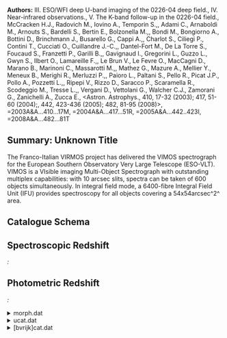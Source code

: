 **Authors:** III. ESO/WFI deep U-band imaging of the 0226-04 deep field., IV. Near-infrared observations., V. The K-band follow-up in the 0226-04 field., McCracken H.J., Radovich M., Iovino A., Temporin S.,, Adami C., Arnaboldi M., Arnouts S., Bardelli S., Bertin E., Bolzonella M.,, Bondi M., Bongiorno A., Bottini D., Brinchmann J., Busarello G., Cappi A.,, Charlot S., Ciliegi P., Contini T., Cucciati O., Cuillandre J.-C.,, Dantel-Fort M., De La Torre S., Foucaud S., Franzetti P., Garilli B.,, Gavignaud I., Gregorini L., Guzzo L., Gwyn S., Ilbert O., Lamareille F.,, Le Brun V., Le Fevre O., MacCagni D., Marano B., Marinoni C., Massarotti M.,, Mathez G., Mazure A., Mellier Y., Meneux B., Merighi R., Merluzzi P.,, Paioro L., Paltani S., Pello R., Picat J.P., Pollo A., Pozzetti L.,, Ripepi V., Rizzo D., Saracco P., Scaramella R., Scodeggio M., Tresse L.,, Vergani D., Vettolani G., Walcher C.J., Zamorani G., Zanichelli A., Zucca E., <Astron. Astrophys., 410, 17-32 (2003); 417, 51-60 (2004);, 442, 423-436 (2005); 482, 81-95 (2008)>, =2003A&A...410...17M, =2004A&A...417...51R, =2005A&A...442..423I, =2008A&A...482...81T

## Summary: Unknown Title 

The Franco-Italian VIRMOS project has delivered the VIMOS spectrograph for the European Southern Observatory Very Large Telescope (ESO-VLT). VIMOS is a VIsible imaging Multi-Object Spectrograph with outstanding multiplex capabilities: with 10 arcsec slits, spectra can be taken of 600 objects simultaneously. In integral field mode, a 6400-fibre Integral Field Unit (IFU) provides spectroscopy for all objects covering a 54x54arcsec^2^ area.

## Catalogue Schema


## Spectroscopic Redshift 
 
*:*  
 

## Photometric Redshift 
 
*:*  
 
<details>
<summary>morph.dat</summary>

| Bytes   | Format   | Units    | Label   | Explanations                                  |
|:--------|:---------|:---------|:--------|:----------------------------------------------|
| 1- 8    | I8       | ---      | VVDS    | [20035000/20472316] Sequential number         |
| 10- 18  | F9.5     | deg      | RAdeg   | Right ascension in decimal degrees, J2000     |
| 20- 28  | F9.5     | deg      | DEdeg   | Declination in decimal degrees, J2000         |
| 30- 37  | F8.2     | pix      | Xi      | Image X position (X_IMAGE)                    |
| 39- 46  | F8.2     | pix      | Yi      | Image Y position (Y_IMAGE)                    |
| 48- 53  | F6.2     | pix      | Ai      | Image Semi-major axis of image (A_IMAGE)      |
| 55- 59  | F5.2     | pix      | e_Ai    | rms uncertainty on Ai (ERR_A_IMAGE)           |
| 61- 66  | F6.2     | pix      | Bi      | Image Semi-minor axis of image (B_IMAGE)      |
| 68- 72  | F5.2     | pix      | e_Bi    | rms uncertainty on Bi (ERR_B_IMAGE)           |
| 74- 78  | F5.1     | deg      | PAi     | Image position angle (THETA_IMAGE)            |
| 80- 84  | F5.1     | deg      | ePAi    | rms uncertainty on PAi (ERR_THETA_IMAGE)      |
| 86- 93  | F8.2     | pix2     | X2i     | Image X2 position (X2_IMAGE)                  |
| 95- 99  | F5.2     | pix2     | e_X2i   | rms uncertainty on X2i (ERR_X2_IMAGE)         |
| 101-108 | F8.2     | pix2     | Y2i     | Image Y2 position (Y2_IMAGE)                  |
| 110-114 | F5.2     | pix2     | e_Y2i   | rms uncertainty on Y2i (ERR_Y2_IMAGE)         |
| 116-123 | F8.2     | pix2     | XYi     | Image XY position (XY_IMAGE)                  |
| 125-129 | F5.2     | pix2     | eXYi    | rms uncertainty on XYi (ERR_XY_IMAGE)         |
| 131-136 | F6.2     | arcsec   | Aw      | World semi-major axis (A_WORLD)               |
| 138-142 | F5.2     | arcsec   | e_Aw    | rms uncertainty on Aw (ERR_A_WORLD)           |
| 144-149 | F6.2     | arcsec   | Bw      | World semi-minor axis (B_WORLD)               |
| 151-155 | F5.2     | arcsec   | e_Bw    | rms uncertainty on Bw (ERR_B_WORLD)           |
| 157-161 | F5.1     | deg      | PAw     | World position angle (THETA_J2000)            |
| 163-167 | F5.1     | deg      | ePAw    | rms uncertainty on PAw (ERR_THETA_WORLD)      |
| 169-176 | F8.3     | arcsec+2 | X2w     | World X2 position (X2_WORLD)                  |
| 178-183 | F6.3     | arcsec+2 | e_X2w   | rms uncertainty on X2w (ERR_X2_WORLD)         |
| 185-192 | F8.3     | arcsec+2 | Y2w     | World X2 position (Y2_WORLD)                  |
| 194-199 | F6.3     | arcsec+2 | e_Y2w   | rms uncertainty on Y2w (ERR_Y2_WORLD)         |
| 201-208 | F8.3     | arcsec+2 | XYw     | World XY position (XY_WORLD)                  |
| 210-215 | F6.3     | arcsec+2 | eXYw    | rms uncertainty on XYw (ERR_XY_WORLD)         |
| 217-220 | F4.2     | ---      | S/G     | [0/1] Star/Galaxy class (1=star) (CLASS_STAR) |
| 222-224 | I3       | ---      | Flag    | Undetailed flags (18, 22 or 26)               |
</details>

<details>
<summary>ucat.dat</summary>

| Bytes   | Format   | Units       | Label     | Explanations                                   |
|:--------|:---------|:------------|:----------|:-----------------------------------------------|
| 1- 8    | I8       | ---         | VVDS      | [20035000,20472316] Sequential number          |
| 10- 18  | F9.5     | deg         | RAdeg     | Rights ascension J2000 (ALPHA_J2000)           |
| 20- 28  | F9.5     | deg         | DEdeg     | Declination J2000 (DELTA_J2000)                |
| 30- 35  | F6.3     | mag         | mauto     | ?=99.999 Auto AB magnitude (MAG_AUTO)          |
| 37- 42  | F6.3     | mag         | e_mauto   | ?=99.999 rms uncertainty on mauto              |
| 44- 49  | F6.3     | mag         | mautoc    | ?=99.999 Corrected auto AB magnitude           |
| 51- 56  | F6.3     | mag         | mag1ap    | ?=99.999 Aperture AB magnitude 1 (MAG1_APER)   |
| 58- 63  | F6.3     | mag         | e_mag1ap  | ?=99.999 rms uncertainty on mag1ap             |
| 65- 70  | F6.3     | mag         | mag2ap    | ?=99.999 Aperture AB magnitude 2 (MAG2_APER)   |
| 72- 77  | F6.3     | mag         | e_mag2ap  | ?=99.999 rms uncertainty on mag2ap             |
| 79- 84  | F6.3     | mag         | mautol    | ?=99.999 Autoloiano magnitude (MAG_AUTOLOIANO) |
| 86- 91  | F6.3     | mag         | e_mautol  | ?=99.999 rms uncertainty on mautol             |
| 93- 98  | F6.3     | mag         | m1autol   | ?=99.999 Auto Uloiano AB magnitude 1           |
| 100-105 | F6.3     | mag         | e_m1autol | ?=99.999 rms uncertainty on m1autol            |
| 107-112 | F6.3     | mag         | m2autol   | ?=99.999 Autoloiano AB magnitude 2             |
| 114-119 | F6.3     | mag         | e_m2autol | ?=99.999 rms uncertainty on m2autol            |
| 121-125 | I5       | pix         | isoA      | ?=99999 Image isophotal area (ISOAREA_IMAGE)   |
| 127-131 | F5.1     | ---         | thr       | ?=999.9 Threshold (THRESHOLD)                  |
| 133-138 | F6.3     | mag/arcsec2 | muthr     | ?=99.999 Surface brightness threshold          |
| 140-145 | F6.3     | ---         | backg     | ?=99.999 Backgroung flux (BACKGROUND)          |
| 147-154 | F8.3     | ---         | Fmax      | ?=9999.999 Maximum flux (FLUX_MAX)             |
| 156-161 | F6.3     | mag/arcsec2 | muMax     | ?=99.999 Maximum Surface brightness (MU_MAX)   |
| 163-167 | F5.2     | arcsec      | Krad      | ?=99.99 Kron radius (KRON_RADIUS)              |
| 169-175 | F7.2     | arcsec      | F1rad     | ?=9999.99 Flux1 radius (FLUX1_RADIUS)          |
| 177-183 | F7.2     | arcsec      | F2rad     | ?=9999.99 Flux2 radius (FLUX2_RADIUS)          |
| 185-191 | F7.2     | arcsec      | F3rad     | ?=9999.99 Flux3 radius (FLUX3_RADIUS)          |
| 193-198 | F6.3     | mag         | miso      | ?=99.999 Isophotal AB magnitude (MAG_ISO)      |
| 200-205 | F6.3     | mag         | e_miso    | ?=99.999 rms uncertainty on miso (ERR_MAG_ISO) |
| 207-215 | F9.1     | ---         | Fiso      | ?=9999999.9 Isophotal flux (FLUX_ISO)          |
| 217-222 | F6.1     | ---         | e_Fiso    | ?=9999.9 rms uncertainty on Fiso               |
| 224-229 | F6.3     | mag         | misoc     | ?=99.999 Corrected isophotal AB magnitude      |
| 231-236 | F6.3     | mag         | e_misoc   | ?=99.999 rms uncertainty on misoc              |
| 238-246 | F9.1     | ---         | Fisoc     | ?=9999999.9 Corrected isophotal flux           |
| 248-253 | F6.1     | ---         | e_Fisoc   | ?=9999.9 rms uncertainty on Fisoc              |
| 255-263 | F9.1     | ---         | Fauto     | ?=9999999.9 Flux Auto (FLUX_AUTO)              |
| 265-270 | F6.1     | ---         | e_Fauto   | ?=9999.9 rms uncertainty on Fauto              |
| 272-277 | F6.3     | mag         | mbest     | ?=99.999 Best value of AB magnitude (MAG_BEST) |
| 279-284 | F6.3     | mag         | e_mbest   | ?=99.999 rms uncertainty on mbest              |
| 286-294 | F9.1     | ---         | Fbest     | ?=9999999.9 Best value for flux (FLUX_BEST)    |
| 296-301 | F6.1     | ---         | e_Fbest   | ?=9999.9 rms uncertainty on Fbest              |
| 303-311 | F9.1     | ---         | F1ap      | ?=9999999.9 Aperture flux 1 (FLUX1_APER)       |
| 313-318 | F6.1     | ---         | e_F1ap    | ?=9999.9 rms uncertainty on F1ap               |
| 320-328 | F9.1     | ---         | F2ap      | ?=9999999.9 Aperture flux 2 (FLUX2_APER)       |
| 330-335 | F6.1     | ---         | e_F2ap    | ?=9999.9 rms uncertainty on F2ap               |
| 337-339 | I3       | ---         | Sflg      | ?=99 Sextrator flags (FLAGS)                   |
</details>

<details>
<summary>[bvrijk]cat.dat</summary>

| Bytes   | Format   | Units       | Label    | Explanations                                   |
|:--------|:---------|:------------|:---------|:-----------------------------------------------|
| 1- 8    | I8       | ---         | VVDS     | [20035000,20472316] Sequential number          |
| 10- 18  | F9.5     | deg         | RAdeg    | Rights ascension J2000 (ALPHA_J2000)           |
| 20- 28  | F9.5     | deg         | DEdeg    | Declination J2000 (DELTA_J2000)                |
| 30- 35  | F6.3     | mag         | mauto    | ?=99.999 Auto AB magnitude (MAG_AUTO)          |
| 37- 42  | F6.3     | mag         | e_mauto  | ?=99.999 rms uncertainty on mauto              |
| 44- 49  | F6.3     | mag         | mautoc   | ?=99.999 Corrected auto AB magnitude           |
| 51- 56  | F6.3     | mag         | mag1ap   | ?=99.999 Aperture AB magnitude 1 (MAG1_APER)   |
| 58- 63  | F6.3     | mag         | e_mag1ap | ?=99.999 rms uncertainty on mag1ap             |
| 65- 70  | F6.3     | mag         | mag2ap   | ?=99.999 Aperture AB magnitude 2 (MAG2_APER)   |
| 72- 77  | F6.3     | mag         | e_mag2ap | ?=99.999 rms uncertainty on mag2ap             |
| 79- 83  | I5       | pix         | isoA     | ?=99999 Image isophotal area (ISOAREA_IMAGE)   |
| 85- 89  | F5.1     | ---         | thr      | ?=999.9 Threshold (THRESHOLD)                  |
| 91- 96  | F6.3     | mag/arcsec2 | muthr    | ?=99.999 Surface brightness threshold          |
| 98-103  | F6.3     | ---         | backg    | ?=99.999 Backgroung flux (BACKGROUND)          |
| 105-112 | F8.3     | ---         | Fmax     | ?=9999.999 Maximum flux (FLUX_MAX)             |
| 114-119 | F6.3     | mag/arcsec2 | muMax    | ?=99.999 Maximum Surface brightness (MU_MAX)   |
| 121-125 | F5.2     | arcsec      | Krad     | ?=99.99 Kron radius (KRON_RADIUS)              |
| 127-133 | F7.2     | arcsec      | F1rad    | ?=9999.99 Flux1 radius (FLUX1_RADIUS)          |
| 135-141 | F7.2     | arcsec      | F2rad    | ?=9999.99 Flux2 radius (FLUX2_RADIUS)          |
| 143-149 | F7.2     | arcsec      | F3rad    | ?=9999.99 Flux3 radius (FLUX3_RADIUS)          |
| 151-156 | F6.3     | mag         | miso     | ?=99.999 Isophotal AB magnitude (MAG_ISO)      |
| 158-163 | F6.3     | mag         | e_miso   | ?=99.999 rms uncertainty on miso (ERR_MAG_ISO) |
| 165-173 | F9.1     | ---         | Fiso     | ?=9999999.9 Isophotal flux (FLUX_ISO)          |
| 175-180 | F6.1     | ---         | e_Fiso   | ?=9999.9 rms uncertainty on Fiso               |
| 182-187 | F6.3     | mag         | misoc    | ?=99.999 Corrected isophotal AB magnitude      |
| 189-194 | F6.3     | mag         | e_misoc  | ?=99.999 rms uncertainty on misoc              |
| 196-204 | F9.1     | ---         | Fisoc    | ?=9999999.9 Corrected isophotal flux           |
| 206-211 | F6.1     | ---         | e_Fisoc  | ?=9999.9 rms uncertainty on Fisoc              |
| 213-221 | F9.1     | ---         | Fauto    | ?=9999999.9 Flux Auto (FLUX_AUTO)              |
| 223-228 | F6.1     | ---         | e_Fauto  | ?=9999.9 rms uncertainty on Fauto              |
| 230-235 | F6.3     | mag         | mbest    | ?=99.999 Best value of AB magnitude (MAG_BEST) |
| 237-242 | F6.3     | mag         | e_mbest  | ?=99.999 rms uncertainty on mbest              |
| 244-252 | F9.1     | ---         | Fbest    | ?=9999999.9 Best value for flux (FLUX_BEST)    |
| 254-259 | F6.1     | ---         | e_Fbest  | ?=9999.9 rms uncertainty on Fbest              |
| 261-269 | F9.1     | ---         | F1ap     | ?=9999999.9 Aperture flux 1 (FLUX1_APER)       |
| 271-276 | F6.1     | ---         | e_F1ap   | ?=9999.9 rms uncertainty on F1ap               |
| 278-286 | F9.1     | ---         | F2ap     | ?=9999999.9 Aperture flux 2 (FLUX2_APER)       |
| 288-293 | F6.1     | ---         | e_F2ap   | ?=9999.9 rms uncertainty on F2ap               |
| 295-297 | I3       | ---         | Sflg     | ?=99 Sextrator flags (FLAGS)                   |
</details>
